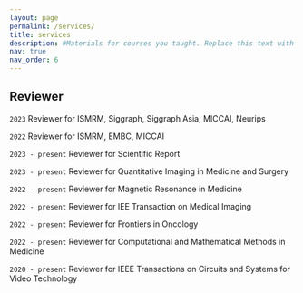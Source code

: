 ```yaml
---
layout: page
permalink: /services/
title: services
description: #Materials for courses you taught. Replace this text with your description.
nav: true
nav_order: 6
---
```


## Reviewer

`2023` Reviewer for ISMRM, Siggraph, Siggraph Asia, MICCAI, Neurips

`2022` Reviewer for ISMRM, EMBC, MICCAI

`2023 - present` Reviewer for Scientific Report

`2023 - present` Reviewer for Quantitative Imaging in Medicine and Surgery

`2022 - present` Reviewer for Magnetic Resonance in Medicine

`2022 - present` Reviewer for IEE Transaction on Medical Imaging

`2022 - present` Reviewer for Frontiers in Oncology

`2022 - present` Reviewer for Computational and Mathematical Methods in Medicine

`2020 - present` Reviewer for IEEE Transactions on Circuits and Systems for Video Technology
